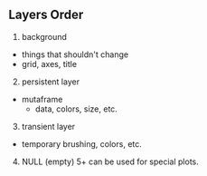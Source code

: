 
## Layers Order

1. background
  * things that shouldn't change
  * grid, axes, title
2. persistent layer
  * mutaframe
    * data, colors, size, etc.
3. transient layer
  * temporary brushing, colors, etc.
4. NULL (empty)
5+ can be used for special plots.


